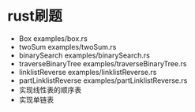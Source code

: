 # rust刷题
- Box examples/box.rs
- twoSum  examples/twoSum.rs
- binarySearch  examples/binarySearch.rs
- traverseBinaryTree  examples/traverseBinaryTree.rs
- linklistReverse  examples/linklistReverse.rs
- partLinklistReverse  examples/partLinklistReverse.rs
- 实现线性表的顺序表   
- 实现单链表
